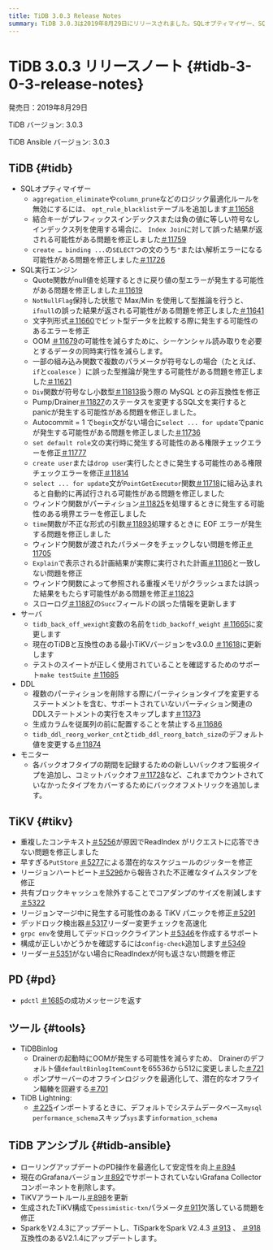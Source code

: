 ```yaml
---
title: TiDB 3.0.3 Release Notes
summary: TiDB 3.0.3は2019年8月29日にリリースされました。SQLオプティマイザー、SQL実行エンジン、サーバー、DDL、モニター、TiKV、PD、TiDB Binlog、 TiDB Lightning、TiDB Ansibleに関する様々な修正とアップデートが含まれています。主な修正には、不正な結果、型エラー、panic発生、権限チェックエラーに関する問題が含まれます。また、PD操作の最適化、サポート対象外のGrafana Collectorコンポーネントの削除、TiKVアラートルールの更新も行われています。さらに、TiDB AnsibleはSpark V2.4.3とTiSpark V2.1.4をサポートするようになりました。
---
```


# TiDB 3.0.3 リリースノート {#tidb-3-0-3-release-notes}

発売日：2019年8月29日

TiDB バージョン: 3.0.3

TiDB Ansible バージョン: 3.0.3

## TiDB {#tidb}

-   SQLオプティマイザー
    -   `aggregation_eliminate`や`column_prune`などのロジック最適化ルールを無効にするには、 `opt_rule_blacklist`テーブルを追加します[＃11658](https://github.com/pingcap/tidb/pull/11658)
    -   結合キーがプレフィックスインデックスまたは負の値に等しい符号なしインデックス列を使用する場合に、 `Index Join`に対して誤った結果が返される可能性がある問題を修正しました[＃11759](https://github.com/pingcap/tidb/pull/11759)
    -   `create … binding ...`の`SELECT`つの文のうち`"`または`\`解析エラーになる可能性がある問題を修正しました[＃11726](https://github.com/pingcap/tidb/pull/11726)
-   SQL実行エンジン
    -   Quote関数がnull値を処理するときに戻り値の型エラーが発生する可能性がある問題を修正しました[＃11619](https://github.com/pingcap/tidb/pull/11619)
    -   `NotNullFlag`保持した状態で Max/Min を使用して型推論を行うと、 `ifnull`の誤った結果が返される可能性がある問題を修正しました[＃11641](https://github.com/pingcap/tidb/pull/11641)
    -   文字列形式[＃11660](https://github.com/pingcap/tidb/pull/11660)でビット型データを比較する際に発生する可能性のあるエラーを修正
    -   OOM [＃11679](https://github.com/pingcap/tidb/pull/11679)の可能性を減らすために、シーケンシャル読み取りを必要とするデータの同時実行性を減らします。
    -   一部の組み込み関数で複数のパラメータが符号なしの場合（たとえば、 `if`と`coalesce` ）に誤った型推論が発生する可能性がある問題を修正しました[＃11621](https://github.com/pingcap/tidb/pull/11621)
    -   `Div`関数が符号なし小数型[＃11813](https://github.com/pingcap/tidb/pull/11813)扱う際の MySQL との非互換性を修正
    -   Pump/Drainer[＃11827](https://github.com/pingcap/tidb/pull/11827)のステータスを変更するSQL文を実行するとpanicが発生する可能性がある問題を修正しました。
    -   Autocommit = 1 で`begin`文がない場合に`select ... for update`でpanicが発生する可能性がある問題を修正しました[＃11736](https://github.com/pingcap/tidb/pull/11736)
    -   `set default role`文の実行時に発生する可能性のある権限チェックエラーを修正[＃11777](https://github.com/pingcap/tidb/pull/11777)
    -   `create user`または`drop user`実行したときに発生する可能性のある権限チェックエラーを修正[＃11814](https://github.com/pingcap/tidb/pull/11814)
    -   `select ... for update`文が`PointGetExecutor`関数[＃11718](https://github.com/pingcap/tidb/pull/11718)に組み込まれると自動的に再試行される可能性がある問題を修正しました
    -   ウィンドウ関数がパーティション[＃11825](https://github.com/pingcap/tidb/pull/11825)を処理するときに発生する可能性のある境界エラーを修正しました
    -   `time`関数が不正な形式の引数[＃11893](https://github.com/pingcap/tidb/pull/11893)処理するときに EOF エラーが発生する問題を修正しました
    -   ウィンドウ関数が渡されたパラメータをチェックしない問題を修正[＃11705](https://github.com/pingcap/tidb/pull/11705)
    -   `Explain`で表示される計画結果が実際に実行された計画[＃11186](https://github.com/pingcap/tidb/pull/11186)と一致しない問題を修正
    -   ウィンドウ関数によって参照される重複メモリがクラッシュまたは誤った結果をもたらす可能性がある問題を修正[＃11823](https://github.com/pingcap/tidb/pull/11823)
    -   スローログ[＃11887](https://github.com/pingcap/tidb/pull/11887)の`Succ`フィールドの誤った情報を更新します
-   サーバ
    -   `tidb_back_off_wexight`変数の名前を`tidb_backoff_weight` [＃11665](https://github.com/pingcap/tidb/pull/11665)に変更します
    -   現在のTiDBと互換性のある最小TiKVバージョンをv3.0.0 [＃11618](https://github.com/pingcap/tidb/pull/11618)に更新します
    -   テストのスイートが正しく使用されていることを確認するためのサポート`make testSuite` [＃11685](https://github.com/pingcap/tidb/pull/11685)
-   DDL
    -   複数のパーティションを削除する際にパーティションタイプを変更するステートメントを含む、サポートされていないパーティション関連のDDLステートメントの実行をスキップします[＃11373](https://github.com/pingcap/tidb/pull/11373)
    -   生成カラムを従属列の前に配置することを禁止する[＃11686](https://github.com/pingcap/tidb/pull/11686)
    -   `tidb_ddl_reorg_worker_cnt`と`tidb_ddl_reorg_batch_size`のデフォルト値を変更する[＃11874](https://github.com/pingcap/tidb/pull/11874)
-   モニター
    -   各バックオフタイプの期間を記録するための新しいバックオフ監視タイプを追加し、コミットバックオフ[＃11728](https://github.com/pingcap/tidb/pull/11728)など、これまでカウントされていなかったタイプをカバーするためにバックオフメトリックを追加します。

## TiKV {#tikv}

-   重複したコンテキスト[＃5256](https://github.com/tikv/tikv/pull/5256)が原因でReadIndex がリクエストに応答できない問題を修正しました
-   早すぎる`PutStore` [＃5277](https://github.com/tikv/tikv/pull/5277)による潜在的なスケジュールのジッターを修正
-   リージョンハートビート[＃5296](https://github.com/tikv/tikv/pull/5296)から報告された不正確なタイムスタンプを修正
-   共有ブロックキャッシュを除外することでコアダンプのサイズを削減します[＃5322](https://github.com/tikv/tikv/pull/5322)
-   リージョンマージ中に発生する可能性のある TiKV パニックを修正[＃5291](https://github.com/tikv/tikv/pull/5291)
-   デッドロック検出器[＃5317](https://github.com/tikv/tikv/pull/5317)リーダー変更チェックを高速化
-   `grpc env`を使用してデッドロッククライアント[＃5346](https://github.com/tikv/tikv/pull/5346)を作成するサポート
-   構成が正しいかどうかを確認するには`config-check`追加します[＃5349](https://github.com/tikv/tikv/pull/5349)
-   リーダー[＃5351](https://github.com/tikv/tikv/pull/5351)がない場合にReadIndexが何も返さない問題を修正

## PD {#pd}

-   `pdctl` [＃1685](https://github.com/pingcap/pd/pull/1685)の成功メッセージを返す

## ツール {#tools}

-   TiDBBinlog
    -   Drainerの起動時にOOMが発生する可能性を減らすため、 Drainerのデフォルト値`defaultBinlogItemCount`を65536から512に変更しました[＃721](https://github.com/pingcap/tidb-binlog/pull/721)
    -   ポンプサーバーのオフラインロジックを最適化して、潜在的なオフライン輻輳を回避する[＃701](https://github.com/pingcap/tidb-binlog/pull/701)
-   TiDB Lightning:
    -   [＃225](https://github.com/pingcap/tidb-lightning/pull/225)インポートするときに、デフォルトでシステムデータベース`mysql` `performance_schema`スキップ`sys`ます`information_schema`

## TiDB アンシブル {#tidb-ansible}

-   ローリングアップデートのPD操作を最適化して安定性を向上[＃894](https://github.com/pingcap/tidb-ansible/pull/894)
-   現在のGrafanaバージョン[＃892](https://github.com/pingcap/tidb-ansible/pull/892)でサポートされていないGrafana Collectorコンポーネントを削除します。
-   TiKVアラートルール[＃898](https://github.com/pingcap/tidb-ansible/pull/898)を更新
-   生成されたTiKV構成で`pessimistic-txn`パラメータ[＃911](https://github.com/pingcap/tidb-ansible/pull/911)欠落している問題を修正
-   SparkをV2.4.3にアップデートし、TiSparkをSpark V2.4.3 [＃913](https://github.com/pingcap/tidb-ansible/pull/913) 、 [＃918](https://github.com/pingcap/tidb-ansible/pull/918)互換性のあるV2.1.4にアップデートします。
